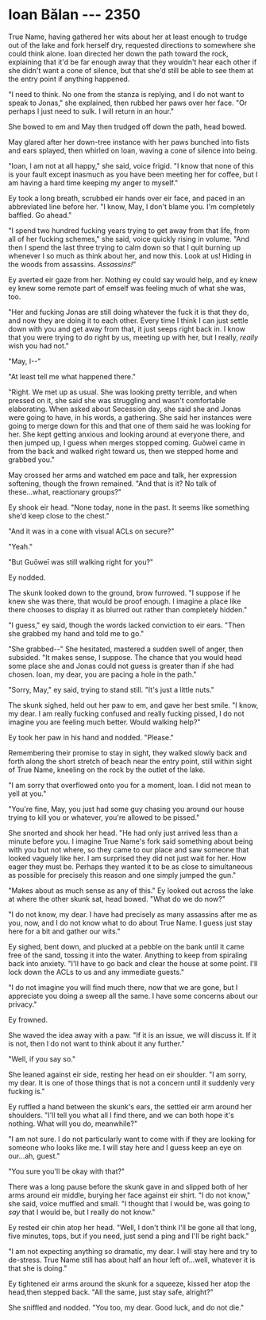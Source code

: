 # Ioan Bălan --- 2350

True Name, having gathered her wits about her at least enough to trudge out of the lake and fork herself dry, requested directions to somewhere she could think alone. Ioan directed her down the path toward the rock, explaining that it'd be far enough away that they wouldn't hear each other if she didn't want a cone of silence, but that she'd still be able to see them at the entry point if anything happened.

"I need to think. No one from the stanza is replying, and I do not want to speak to Jonas," she explained, then rubbed her paws over her face. "Or perhaps I just need to sulk. I will return in an hour."

She bowed to em and May then trudged off down the path, head bowed.

May glared after her down-tree instance with her paws bunched into fists and ears splayed, then whirled on Ioan, waving a cone of silence into being.

"Ioan, I am not at all happy," she said, voice frigid. "I know that none of this is your fault except inasmuch as you have been meeting her for coffee, but I am having a hard time keeping my anger to myself."

Ey took a long breath, scrubbed eir hands over eir face, and paced in an abbreviated line before her. "I know, May, I don't blame you. I'm completely baffled. Go ahead."

"I spend two hundred fucking years trying to get away from that life, from all of her fucking schemes," she said, voice quickly rising in volume. "And then I spend the last three trying to calm down so that I quit burning up whenever I so much as think about her, and now this. Look at us! Hiding in the woods from assassins. *Assassins!*"

Ey averted eir gaze from her. Nothing ey could say would help, and ey knew ey knew some remote part of emself was feeling much of what she was, too.

"Her and fucking Jonas are still doing whatever the fuck it is that they do, and now they are doing it to each other. Every time I think I can just settle down with you and get away from that, it just seeps right back in. I know that you were trying to do right by us, meeting up with her, but I really, *really* wish you had not."

"May, I--"

"At least tell me what happened there."

"Right. We met up as usual. She was looking pretty terrible, and when pressed on it, she said she was struggling and wasn't comfortable elaborating. When asked about Secession day, she said she and Jonas were going to have, in his words, a gathering. She said her instances were going to merge down for this and that one of them said he was looking for her. She kept getting anxious and looking around at everyone there, and then jumped up, I guess when merges stopped coming. Guōweī came in from the back and walked right toward us, then we stepped home and grabbed you."

May crossed her arms and watched em pace and talk, her expression softening, though the frown remained. "And that is it? No talk of these...what, reactionary groups?"

Ey shook eir head. "None today, none in the past. It seems like something she'd keep close to the chest."

"And it was in a cone with visual ACLs on secure?"

"Yeah."

"But Guōweī was still walking right for you?"

Ey nodded.

The skunk looked down to the ground, brow furrowed. "I suppose if he knew she was there, that would be proof enough. I imagine a place like there chooses to display it as blurred out rather than completely hidden."

"I guess," ey said, though the words lacked conviction to eir ears. "Then she grabbed my hand and told me to go."

"She grabbed--" She hesitated, mastered a sudden swell of anger, then subsided. "It makes sense, I suppose. The chance that you would head some place she and Jonas could not guess is greater than if she had chosen. Ioan, my dear, you are pacing a hole in the path."

"Sorry, May," ey said, trying to stand still. "It's just a little nuts."

The skunk sighed, held out her paw to em, and gave her best smile. "I know, my dear. I am really fucking confused and really fucking pissed, I do not imagine you are feeling much better. Would walking help?"

Ey took her paw in his hand and nodded. "Please."

Remembering their promise to stay in sight, they walked slowly back and forth along the short stretch of beach near the entry point, still within sight of True Name, kneeling on the rock by the outlet of the lake.

"I am sorry that overflowed onto you for a moment, Ioan. I did not mean to yell at you."

"You're fine, May, you just had some guy chasing you around our house trying to kill you or whatever, you're allowed to be pissed."

She snorted and shook her head. "He had only just arrived less than a minute before you. I imagine True Name's fork said something about being with you but not where, so they came to our place and saw someone that looked vaguely like her. I am surprised they did not just wait for her. How eager they must be. Perhaps they wanted it to be as close to simultaneous as possible for precisely this reason and one simply jumped the gun."

"Makes about as much sense as any of this." Ey looked out across the lake at where the other skunk sat, head bowed. "What do we do now?"

"I do not know, my dear. I have had precisely as many assassins after me as you, now, and I do not know what to do about True Name. I guess just stay here for a bit and gather our wits."

Ey sighed, bent down, and plucked at a pebble on the bank until it came free of the sand, tossing it into the water. Anything to keep from spiraling back into anxiety. "I'll have to go back and clear the house at some point. I'll lock down the ACLs to us and any immediate guests."

"I do not imagine you will find much there, now that we are gone, but I appreciate you doing a sweep all the same. I have some concerns about our privacy."

Ey frowned.

She waved the idea away with a paw. "If it is an issue, we will discuss it. If it is not, then I do not want to think about it any further."

"Well, if you say so."

She leaned against eir side, resting her head on eir shoulder. "I am sorry, my dear. It is one of those things that is not a concern until it suddenly very fucking is."

Ey ruffled a hand between the skunk's ears, the settled eir arm around her shoulders. "I'll tell you what all I find there, and we can both hope it's nothing. What will you do, meanwhile?"

"I am not sure. I do not particularly want to come with if they are looking for someone who looks like me. I will stay here and I guess keep an eye on our...ah, guest."

"You sure you'll be okay with that?"

There was a long pause before the skunk gave in and slipped both of her arms around eir middle, burying her face against eir shirt. "I do not know," she said, voice muffled and small. "I thought that I would be, was going to *say* that I would be, but I really do not know."

Ey rested eir chin atop her head. "Well, I don't think I'll be gone all that long, five minutes, tops, but if you need, just send a ping and I'll be right back."

"I am not expecting anything so dramatic, my dear. I will stay here and try to de-stress. True Name still has about half an hour left of...well, whatever it is that she is doing."

Ey tightened eir arms around the skunk for a squeeze, kissed her atop the head,then stepped back. "All the same, just stay safe, alright?"

She sniffled and nodded. "You too, my dear. Good luck, and do not die."

